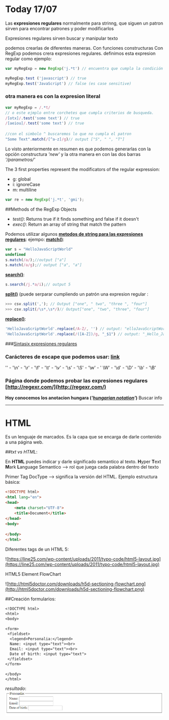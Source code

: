 
# Today 17/07

Las **expresiones regulares** normalmente para strinng, que siguen un patron sirven para encontrar patrones y poder modificarlos

Expresiones regulares sirven buscar y manipular texto

podemos crearlas de diferentes maneras.
Con funciones constructuras
Con RegExp podemos crera expresiones regulares.
definimos esta expresion regular como ejemplo:
```javascript
var myRegExp = new RegExp('j.*t') // encuentra que cumpla la condición que empieza por 'j' y termina en 't', aquí dará true
```

```javascript
myRegExp.test ('javascript') // true
myRegExp.test('JavaScript') // false (es case sensitive)
```

### otra manera es con la expresion literal
```javascript
var myRegExp = /.*t/
// o este ejmplo entre corchetes que cumpla criterios de busqueda.
/[otx]/.test('some text') // true
/[aeiou]/.test('some text') // true

//con el simbolo ^ buscaremos lo que no cumpla el patron
"Some Text".match(/[^a-z]/g)// output ["S", " ", "T"]

```

Lo visto anteriormente en resumen es que podemos generarlas con la opción constructura *'new'* y la otra manera en con las dos barras *'/parametros/'*

The 3 first properties represent the modificators of the regular expression:

*   g: global
*   i: ignoreCase
*   m: multiline

```javascript
var re = new RegExp('j.*t', 'gmi');
```

##Methods of the RegExp Objects

*   *test()*: Returns true if it finds something and false if it doesn't
*   *exec()*: Return an array of string that match the pattern

Podemos utilizar algunos **[metodos de string para las expresiones regulares](https://github.com/juanmaguitar/javascript-notes/tree/master/markdown-en/08-regular-expressions#string-methods-that-accept-regular-expressions)**:
ejempo:
**[match()](https://developer.mozilla.org/en/JavaScript/Reference/Global_Objects/String/match)**:
```javascript
var s = "HelloJavaScriptWorld"
undefined
s.match(/a/);//output ["a"]
s.match(/a/g);// output ["a", "a"]
```

**[search()](https://developer.mozilla.org/en/JavaScript/Reference/Global_Objects/String/search)**:

```javascript
s.search(/j.*a/i);// output 5
```

**[split()](https://developer.mozilla.org/en-US/docs/Web/JavaScript/Reference/Global_Objects/String/split)** (puede serparar cumpliendo un patrón una expresion regular :
```javascript
>>> csv.split(','); // Output ["one", " two", "three ", "four"]
>>> csv.split(/\s*,\s*/)// Output["one", "two", "three", "four"]
```

**[replace()](https://developer.mozilla.org/en/JavaScript/Reference/Global_Objects/String/replace)**:

```javascript
'HelloJavaScriptWorld'.replace(/A-Z/, '') // output: "elloJavaScriptWorld"
'HelloJavaScriptWorld'.replace(/([A-Z])/g, "_$1") // output: "_Hello_Java_Script_World"

```

###[Sintasix expresiones regulares](https://github.com/juanmaguitar/javascript-notes/tree/master/markdown-en/08-regular-expressions#regular-expression-syntax)

### Carácteres de escape que podemos usar: [link](https://github.com/juanmaguitar/javascript-notes/tree/master/markdown-en/08-regular-expressions#)

'\' - '\n' - '\r' - '\f' - '\t' - '\v' - '\s' - '\S' - '\w' - ' \W' - '\d' - '\D' - '\b' - '\B'


### Página donde podemos probar las expresiones regulares [http://regexr.com/](http://regexr.com/)

**Hoy conocemos los anotacion hungara (*'[hungarian notation](https://en.wikipedia.org/wiki/Hungarian_notation)'*)** Buscar info

---

# HTML
Es un lenguaje de marcados. Es la capa que se encarga de darle contenido a una página web.

##*txt vs HTML*:

En **HTML** puedes indicar y darle significado semantico al texto.
**H**yper **T**ext **M**ark **L**anguage
Semantico --> rol que juega cada palabra dentro del texto

Primer Tag DocType --> significa la versión del HTML.
Ejemplo estructura básica:

```html
<!DOCTYPE html>
<html lang="en">
<head>
    <meta charset="UTF-8">
    <title>Document</title>
</head>
<body>
    
</body>
</html>
```

Diferentes tags de un HTML 5:

![https://line25.com/wp-content/uploads/2011/typo-code/html5-layout.jpg](https://line25.com/wp-content/uploads/2011/typo-code/html5-layout.jpg)


HTML5 Element FlowChart

![http://html5doctor.com/downloads/h5d-sectioning-flowchart.png](http://html5doctor.com/downloads/h5d-sectioning-flowchart.png)

##Creación formularios:

```
<!DOCTYPE html>
<html>
<body>

<form>
 <fieldset>
  <legend>Personalia:</legend>
  Name: <input type="text"><br>
  Email: <input type="text"><br>
  Date of birth: <input type="text">
 </fieldset>
</form>

</body>
</html>
```
    
*resultado*:
 ![img](img/fieldtext.png)
